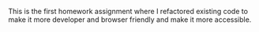 This is the first homework assignment where I refactored existing code to make it more developer and browser friendly and make it more accessible.
